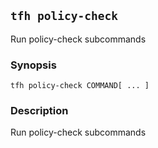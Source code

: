 ## `tfh policy-check`

Run policy-check subcommands

### Synopsis

    tfh policy-check COMMAND[ ... ]

### Description

Run policy-check subcommands

